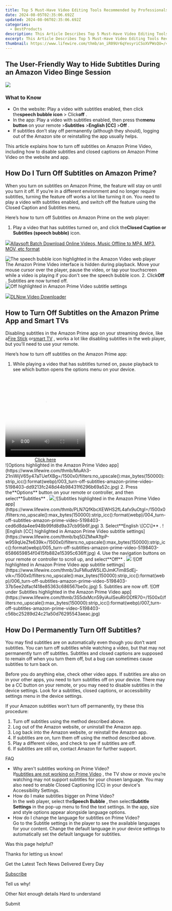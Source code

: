```yaml
---
title: Top 5 Must-Have Video Editing Tools Recommended by Professionals
date: 2024-08-05T02:35:06.692Z
updated: 2024-08-06T02:35:06.692Z
categories:
  - BestProducts
description: This Article Describes Top 5 Must-Have Video Editing Tools Recommended by Professionals
excerpt: This Article Describes Top 5 Must-Have Video Editing Tools Recommended by Professionals
thumbnail: https://www.lifewire.com/thmb/an_iR09Ur6qYesyriCSoXVPWsQU=/400x300/filters:no_upscale():max_bytes(150000):strip_icc():format(webp)/best-free-video-editing-software-programs-4128924-4c141d2e0ef14c6d83dc7c2f96cac86e.png
---
```


## The User-Friendly Way to Hide Subtitles During an Amazon Video Binge Session
<!-- affiliate ads begin -->
<a href="https://secure.2checkout.com/order/checkout.php?PRODS=32667153&QTY=1&AFFILIATE=108875&CART=1"><img src="https://www.coolmuster.com/uploads/image/20201228/feature02.png" border="0"></a>
<!-- affiliate ads end -->
### What to Know

* On the website: Play a video with subtitles enabled, then click the**speech bubble icon** \> Click**off** .
* In the app: Play a video with subtitles enabled, then press the**menu button** on your remote >**Subtitles** \>**English \[CC\]** \>**Off** .
* If subtitles don’t stay off permanently (although they should), logging out of the Amazon site or reinstalling the app usually helps.

 This article explains how to turn off subtitles on Amazon Prime Video, including how to disable subtitles and closed captions on Amazon Prime Video on the website and app.

## How Do I Turn Off Subtitles on Amazon Prime?

 When you turn on subtitles on Amazon Prime, the feature will stay on until you turn it off. If you’re in a different environment and no longer require subtitles, turning the feature off works a lot like turning it on. You need to play a video with subtitles enabled, and switch off the feature using the Closed Caption and Subtitles menu.

 Here’s how to turn off Subtitles on Amazon Prime on the web player:

1. Play a video that has subtitles turned on, and click the**Closed Caption or Subtitles (speech bubble)** icon.  
<!-- affiliate ads begin -->
<a href="https://secure.2checkout.com/order/checkout.php?PRODS=4631056&QTY=1&AFFILIATE=108875&CART=1"><img src="https://secure.avangate.com/images/merchant/997e65474a248252883b485717f7d098/products/buy-windows.png" border="0">Allavsoft Batch Download Online Videos, Music Offline to MP4, MP3, MOV, etc format </a>
<!-- affiliate ads end -->
![The speech bubble icon highlighted in the Amazon Video web player](https://www.lifewire.com/thmb/bWbZ-efLsksHxw4h7ZlWF1qR164=/1500x0/filters:no_upscale():max_bytes(150000):strip_icc():format(webp)/001_turn-off-subtitles-amazon-prime-video-5198403-aa13aab9164c4b6395f46afad9b0ceb1.jpg)  
 The Amazon Prime Video interface is hidden during playback. Move your mouse cursor over the player, pause the video, or tap your touchscreen while a video is playing if you don't see the speech bubble icon.
2. Click**Off** . Subtitles are now turned off.  
![Off highlighted in Amazon Prime Video subtitle settings](https://www.lifewire.com/thmb/8EKytGwJX1b1y7HMJ1ZcV_ydGos=/1500x0/filters:no_upscale():max_bytes(150000):strip_icc():format(webp)/002_turn-off-subtitles-amazon-prime-video-5198403-f89fd2a0ed7f40bf9c226173cbd25933.jpg)

<!-- affiliate ads begin -->
<a href="https://secure.2checkout.com/order/checkout.php?PRODS=4712430&QTY=1&AFFILIATE=108875&CART=1"><img src="https://secure.avangate.com/images/merchant/c404a5adbf90e09631678b13b05d9d7a/products/dlnow_256.png" border="0">DLNow Video Downloader</a>
<!-- affiliate ads end -->
## How to Turn Off Subtitles on the Amazon Prime App and Smart TVs

 Disabling subtitles in the Amazon Prime app on your streaming device, like a[Fire Stick](https://www.lifewire.com/amazon-fire-tv-4152887) or[smart TV](https://www.lifewire.com/what-is-a-smart-tv-4140172) , works a lot like disabling subtitles in the web player, but you’ll need to use your remote.

 Here’s how to turn off subtitles on the Amazon Prime app:

1. While playing a video that has subtitles turned on, pause playback to see which button opens the options menu on your device.  
<!-- affiliate ads begin -->
<span id="1997795">
					<video width="250" height="250" style="cursor:pointer"
           poster="//a.impactradius-go.com/display-clicktoplayimage/1997795.jpeg"
           onclick="if(!this.playClicked){this.play();this.setAttribute('controls',true);this.playClicked=true;}">
	   <source src="//a.impactradius-go.com/display-ad/23621-1997795">
	   <img src="//a.impactradius-go.com/display-clicktoplayimage/1997795.jpeg" style="border: none; height: 100%; width: 100%; object-fit: contain">
	</video>
	<div style="width:250px;text-align:center"><a href="javascript:window.open(decodeURIComponent('https%3A%2F%2Fproteahair.pxf.io%2Fc%2F5597632%2F1997795%2F23621'), '_blank');void(0);">Click here</a></div>
</span>
<img height="0" width="0" src="https://imp.pxf.io/i/5597632/1997795/23621" style="position:absolute;visibility:hidden;" border="0" />
<!-- affiliate ads end -->
![Options highlighted in the Amazon Prime Video app](https://www.lifewire.com/thmb/MuAh3-21niWijV65y47aTUefXBg=/1500x0/filters:no_upscale():max_bytes(150000):strip_icc():format(webp)/003_turn-off-subtitles-amazon-prime-video-5198403-dd9213fc248d44b98431f6296b69a52c.jpg)
2. Press the**Options** button on your remote or controller, and then select**Subtitles** .  
<!-- affiliate ads begin -->
<a href="https://store.nero.com/order/checkout.php?PRODS=42296985&QTY=1&AFFILIATE=108875&CART=1"><img src="https://secure.avangate.com/images/merchant/9cea886b9f44a3c2df1163730ab64994/products/copy_nero_burning_rom_cart.png" border="0">
</a>
<!-- affiliate ads end -->
![Subtitles highlighted in the Amazon Prime Video app](https://www.lifewire.com/thmb/PLN7QfKbcXEWHS2fL4afx9uOtgI=/1500x0/filters:no_upscale():max_bytes(150000):strip_icc():format(webp)/004_turn-off-subtitles-amazon-prime-video-5198403-ced6d8da4ee948b99fd8d9a37cb95b6f.jpg)
3. Select**English \[CC\]** .  
![English [CC] highlighted in Amazon Prime Video subtitle settings](https://www.lifewire.com/thmb/bq5DZMwA1tpP-w959qUeZfe639k=/1500x0/filters:no_upscale():max_bytes(150000):strip_icc():format(webp)/005_turn-off-subtitles-amazon-prime-video-5198403-6586659854f0415fb882e15395c636ff.jpg)
4. Use the navigation buttons on your remote or controller to scroll up, and select**Off** .  
<!-- affiliate ads begin -->
<a href="https://secure.2checkout.com/order/checkout.php?PRODS=2201613&QTY=1&AFFILIATE=108875&CART=1"><img src="https://www.macdvdripperpro.com/images/devices-3.png" border="0"></a>
<!-- affiliate ads end -->
![Off highlighted in Amazon Prime Video app subtitle settings](https://www.lifewire.com/thmb/3uFMludW5LIDJmK7im8SdEj-vik=/1500x0/filters:no_upscale():max_bytes(150000):strip_icc():format(webp)/006_turn-off-subtitles-amazon-prime-video-5198403-37b5ee2dfacf418e85363c686567be0c.jpg)
5. Subtitles are now off.  
![Off under Subtitles highlighted in the Amazon Prime Video app](https://www.lifewire.com/thmb/3S5dxMcn59yiAuISeuRlrDDfR70=/1500x0/filters:no_upscale():max_bytes(150000):strip_icc():format(webp)/007_turn-off-subtitles-amazon-prime-video-5198403-c56bc25289d24c21a50d76295543aeac.jpg)

## How Do I Permanently Turn Off Subtitles?

 You may find subtitles are on automatically even though you don’t want subtitles. You can turn off subtitles while watching a video, but that may not permanently turn off subtitles. Subtitles and closed captions are supposed to remain off when you turn them off, but a bug can sometimes cause subtitles to turn back on.
  
 Before you do anything else, check other video apps. If subtitles are also on in your other apps, you need to turn subtitles off on your device. There may be a CC button on your remote, or you may need to disable subtitles in the device settings. Look for a subtitles, closed captions, or accessibility settings menu in the device settings.

 If your Amazon subtitles won’t turn off permanently, try these this procedure:

1. Turn off subtitles using the method described above.
2. Log out of the Amazon website, or uninstall the Amazon app.
3. Log back into the Amazon website, or reinstall the Amazon app.
4. If subtitles are on, turn them off using the method described above.
5. Play a different video, and check to see if subtitles are off.
6. If subtitles are still on, contact Amazon for further support.

 FAQ

* Why aren't subtitles working on Prime Video?  
 If[subtitles are not working on Prime Video](https://www.lifewire.com/fix-subtitles-not-working-amazon-prime-video-5198588) , the TV show or movie you’re watching may not support subtitles for your chosen language. You may also need to enable Closed Captioning (CC) in your device's Accessibility Settings.
* How do I make subtitles bigger on Prime Video?  
 In the web player, select the**Speech Bubble** , then select**Subtitle Settings** in the pop-up menu to find the text settings. In the app, size and style options appear alongside language options.
* How do I change the language for subtitles on Prime Video?  
 Go to the Subtitle settings in the player to see the available languages for your content. Change the default language in your device settings to automatically set the default language for subtitles.

Was this page helpful?

Thanks for letting us know!

 Get the Latest Tech News Delivered Every Day

[Subscribe](https://www.lifewire.com/#)

Tell us why!

 Other  Not enough details  Hard to understand

 Submit

<ins class="adsbygoogle"
     style="display:block"
     data-ad-format="autorelaxed"
     data-ad-client="ca-pub-7571918770474297"
     data-ad-slot="1223367746"></ins>



<ins class="adsbygoogle"
     style="display:block"
     data-ad-client="ca-pub-7571918770474297"
     data-ad-slot="8358498916"
     data-ad-format="auto"
     data-full-width-responsive="true"></ins>
